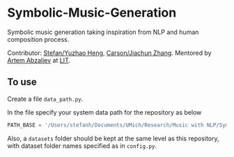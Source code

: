 # Symbolic-Music-Generation
Symbolic music generation taking inspiration from NLP and human composition process. 

Contributor: [Stefan/Yuzhao Heng](https://stefanheng.github.io), [Carson/Jiachun Zhang](https://github.com/SonyaInSiberia).
Mentored by [Artem Abzaliev](http://artem.site44.com) 
at [LIT](https://lit.eecs.umich.edu/people.html).


## To use 

Create a file `data_path.py`. 

In the file specify your system data path for the repository as below 
```python
PATH_BASE = '/Users/stefanh/Documents/UMich/Research/Music with NLP/Symbolic-Music-Generation'
```

Also, a `datasets` folder should be kept at the same level as 
this repository, with dataset folder names specified as in `config.py`.
